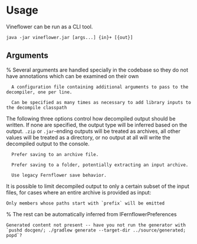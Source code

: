 # Usage

Vineflower can be run as a CLI tool.

```shell
java -jar vineflower.jar [args...] {in}+ [{out}]
```

## Arguments

% Several arguments are handled specially in the codebase so they do not have annotations which can be examined on their own

```{option} --cfg={file}, -cfg={file}
  A configuration file containing additional arguments to pass to the decompiler, one per line.
```

```{option} --add-external={library}, -e={library}
  Can be specified as many times as necessary to add library inputs to the decompile classpath
```

The following three options control how decompiled output should be written. If none are specified, the output type will be inferred based on the output. `.zip` or `.jar`-ending outputs will be treated as archives, all other values will be treated as a directory, or no output at all will write the decompiled output to the console.

```{option} --file
  Prefer saving to an archive file.
```

```{option} --folder
  Prefer saving to a folder, potentially extracting an input archive.
```

```{option} --legacy
  Use legacy Fernflower save behavior.
```

It is possible to limit decompiled output to only a certain subset of the input files, for cases where an entire archive is provided as input:

```{option} --only={prefix}, -only={prefix}
Only members whose paths start with `prefix` will be emitted
```

% The rest can be automatically inferred from IFernflowerPreferences

```{include} generated/usage.md
Generated content not present -- have you not run the generator with `pushd docgen/; ./gradlew generate --target-dir ../source/generated; popd`?
```
